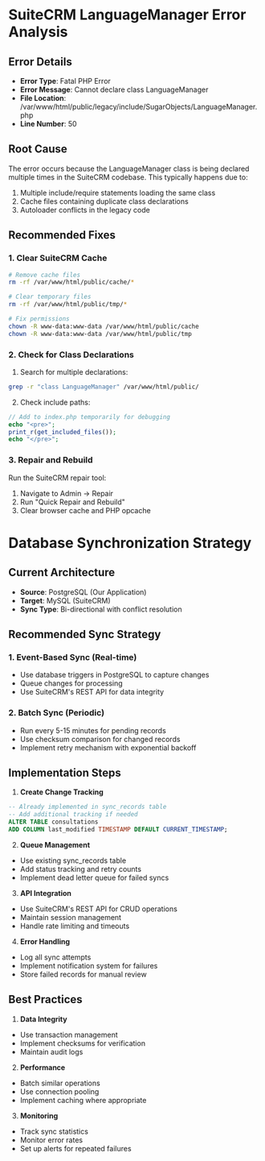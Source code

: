 # SuiteCRM LanguageManager Error Analysis

## Error Details
- **Error Type**: Fatal PHP Error
- **Error Message**: Cannot declare class LanguageManager
- **File Location**: /var/www/html/public/legacy/include/SugarObjects/LanguageManager.php
- **Line Number**: 50

## Root Cause
The error occurs because the LanguageManager class is being declared multiple times in the SuiteCRM codebase. This typically happens due to:
1. Multiple include/require statements loading the same class
2. Cache files containing duplicate class declarations
3. Autoloader conflicts in the legacy code

## Recommended Fixes

### 1. Clear SuiteCRM Cache
```bash
# Remove cache files
rm -rf /var/www/html/public/cache/*

# Clear temporary files
rm -rf /var/www/html/public/tmp/*

# Fix permissions
chown -R www-data:www-data /var/www/html/public/cache
chown -R www-data:www-data /var/www/html/public/tmp
```

### 2. Check for Class Declarations
1. Search for multiple declarations:
```bash
grep -r "class LanguageManager" /var/www/html/public/
```

2. Check include paths:
```php
// Add to index.php temporarily for debugging
echo "<pre>";
print_r(get_included_files());
echo "</pre>";
```

### 3. Repair and Rebuild
Run the SuiteCRM repair tool:
1. Navigate to Admin → Repair
2. Run "Quick Repair and Rebuild"
3. Clear browser cache and PHP opcache

# Database Synchronization Strategy

## Current Architecture
- **Source**: PostgreSQL (Our Application)
- **Target**: MySQL (SuiteCRM)
- **Sync Type**: Bi-directional with conflict resolution

## Recommended Sync Strategy

### 1. Event-Based Sync (Real-time)
- Use database triggers in PostgreSQL to capture changes
- Queue changes for processing
- Use SuiteCRM's REST API for data integrity

### 2. Batch Sync (Periodic)
- Run every 5-15 minutes for pending records
- Use checksum comparison for changed records
- Implement retry mechanism with exponential backoff

## Implementation Steps

1. **Create Change Tracking**
```sql
-- Already implemented in sync_records table
-- Add additional tracking if needed
ALTER TABLE consultations 
ADD COLUMN last_modified TIMESTAMP DEFAULT CURRENT_TIMESTAMP;
```

2. **Queue Management**
- Use existing sync_records table
- Add status tracking and retry counts
- Implement dead letter queue for failed syncs

3. **API Integration**
- Use SuiteCRM's REST API for CRUD operations
- Maintain session management
- Handle rate limiting and timeouts

4. **Error Handling**
- Log all sync attempts
- Implement notification system for failures
- Store failed records for manual review

## Best Practices

1. **Data Integrity**
- Use transaction management
- Implement checksums for verification
- Maintain audit logs

2. **Performance**
- Batch similar operations
- Use connection pooling
- Implement caching where appropriate

3. **Monitoring**
- Track sync statistics
- Monitor error rates
- Set up alerts for repeated failures
